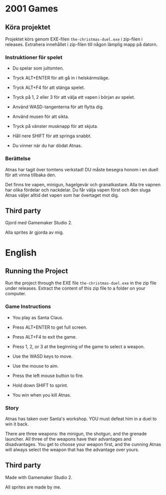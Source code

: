 # 2001 Games

## Köra projektet
Projektet körs genom EXE-filen `the-christmas-duel.exe` i zip-filen i releases.
Extrahera innehållet i zip-filen till någon lämplig mapp på datorn.

### Instruktioner för spelet
* Du spelar som jultomten.

* Tryck ALT+ENTER för att gå in i helskärmsläge.

* Tryck ALT+F4 för att stänga spelet.

* Tryck på 1, 2 eller 3 för att välja ett vapen i början av spelet.

* Använd WASD-tangenterna för att flytta dig.

* Använd musen för att sikta.

* Tryck på vänster musknapp för att skjuta.

* Håll nere SHIFT för att springa snabbt.

* Du vinner när du har dödat Atnas.

### Berättelse
Atnas har tagit över tomtens verkstad! DU måste besegra honom i en duell för att
vinna tillbaka den.

Det finns tre vapen, minigun, hagelgevär och granatkastare. Alla tre vapnen har
olika fördelar och nackdelar. Du får välja vapen först och den sluga Atnas
väljer alltid det vapen som har övertaget mot dig.

## Third party
Gjord med Gamemaker Studio 2.

Alla sprites är gjorda av mig.

# English

## Running the Project
Run the project through the EXE file `the-christmas-duel.exe` in the zip file
under releases. Extract the content of this zip file to a folder on your
computer.

### Game Instructions
* You play as Santa Claus.

* Press ALT+ENTER to get full screen.

* Press ALT+F4 to exit the game.

* Press 1, 2, or 3 at the beginning of the game to select a weapon.

* Use the WASD keys to move.

* Use the mouse to aim.

* Press the left mouse button to fire.

* Hold down SHIFT to sprint.

* You win when you kill Atnas.

### Story
Atnas has taken over Santa's workshop. YOU must defeat him in a duel to win it
back.

There are three weapons: the minigun, the shotgun, and the grenade launcher.
All three of the weapons have their advantages and disadvantages. You get to
choose your weapon first, and the cunning Atnas will always select the weapon
that has the advantage over yours.

## Third party
Made with Gamemaker Studio 2.

All sprites are made by me.
